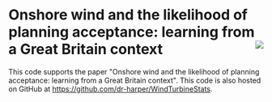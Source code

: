 Onshore wind and the likelihood of planning acceptance: learning from a Great Britain context <img src="http://www.energy.manchester.ac.uk/media/eps/manchester-energy/news/Energy-Policy.png" align="right" />
======================================================

This code supports the paper "Onshore wind and the likelihood of planning acceptance: learning from a Great Britain context". This code is also hosted on GitHub at https://github.com/dr-harper/WindTurbineStats.